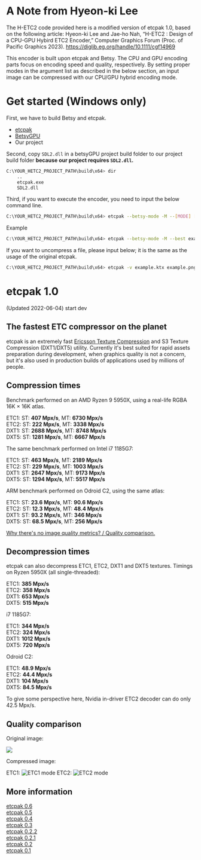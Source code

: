 # A Note from Hyeon-ki Lee  
The H-ETC2 code provided here is a modified version of etcpak 1.0, based on the following article: Hyeon-ki Lee and Jae-ho Nah, “H-ETC2 : Design of a CPU-GPU Hybird ETC2 Encoder,” Computer Graphics Forum (Proc. of Pacific Graphics 2023).
https://diglib.eg.org/handle/10.1111/cgf14969

This encoder is built upon etcpak and Betsy.
The CPU and GPU encoding parts focus on encoding speed and quality, respectively.
By setting proper modes in the argument list as described in the below section, an input image can be compressed with our CPU/GPU hybrid encoding mode.  

# Get started (Windows only)
First, we have to build Betsy and etcpak.
  - [etcpak](https://github.com/wolfpld/etcpak)
  - [BetsyGPU](https://github.com/darksylinc/betsy)
  - Our project  
  
Second, copy ```SDL2.dll``` in a betsyGPU project build folder to our project build folder **because our project requires ```SDL2.dll```.**  

```bash
C:\YOUR_HETC2_PROJECT_PATH\build\x64> dir 
    ..
    etcpak.exe
    SDL2.dll
```

Third, if you want to execute the encoder, you need to input the below command line.
```bash
C:\YOUR_HETC2_PROJECT_PATH\build\x64> etcpak --betsy-mode -M --[MODE] [INPUT].png [OUTPUT].ktx
```  

Example
```bash 
C:\YOUR_HETC2_PROJECT_PATH\build\x64> etcpak --betsy-mode -M --best example.png example.ktx
```

If you want to uncompress a file, please input below; it is the same as the usage of the original etcpak.
```bash
C:\YOUR_HETC2_PROJECT_PATH\build\x64> etcpak -v example.ktx example.png
```

# etcpak 1.0 #
(Updated 2022-06-04)
start dev

## The fastest ETC compressor on the planet ##

etcpak is an extremely fast [Ericsson Texture Compression](http://en.wikipedia.org/wiki/Ericsson_Texture_Compression) and S3 Texture Compression (DXT1/DXT5) utility. Currently it's best suited for rapid assets preparation during development, when graphics quality is not a concern, but it's also used in production builds of applications used by millions of people.

## Compression times ##

Benchmark performed on an AMD Ryzen 9 5950X, using a real-life RGBA 16K × 16K atlas.

ETC1: ST: **407 Mpx/s**, MT: **6730 Mpx/s**  
ETC2: ST: **222 Mpx/s**, MT: **3338 Mpx/s**  
DXT1: ST: **2688 Mpx/s**, MT: **8748 Mpx/s**  
DXT5: ST: **1281 Mpx/s**, MT: **6667 Mpx/s**

The same benchmark performed on Intel i7 1185G7:

ETC1: ST: **463 Mpx/s**, MT: **2189 Mpx/s**  
ETC2: ST: **229 Mpx/s**, MT: **1003 Mpx/s**  
DXT1: ST: **2647 Mpx/s**, MT: **9173 Mpx/s**  
DXT5: ST: **1294 Mpx/s**, MT: **5517 Mpx/s**

ARM benchmark performed on Odroid C2, using the same atlas:

ETC1: ST: **23.6 Mpx/s**, MT: **90.6 Mpx/s**  
ETC2: ST: **12.3 Mpx/s**, MT: **48.4 Mpx/s**  
DXT1: ST: **93.2 Mpx/s**, MT: **346 Mpx/s**  
DXT5: ST: **68.5 Mpx/s**, MT: **256 Mpx/s**

[Why there's no image quality metrics? / Quality comparison.](http://i.imgur.com/FxlmUOF.png)

## Decompression times ##

etcpak can also decompress ETC1, ETC2, DXT1 and DXT5 textures. Timings on Ryzen 5950X (all single-threaded):

ETC1: **385 Mpx/s**  
ETC2: **358 Mpx/s**  
DXT1: **653 Mpx/s**  
DXT5: **515 Mpx/s**

i7 1185G7:

ETC1: **344 Mpx/s**  
ETC2: **324 Mpx/s**  
DXT1: **1012 Mpx/s**  
DXT5: **720 Mpx/s**

Odroid C2:

ETC1: **48.9 Mpx/s**  
ETC2: **44.4 Mpx/s**  
DXT1: **104 Mpx/s**  
DXT5: **84.5 Mpx/s**

To give some perspective here, Nvidia in-driver ETC2 decoder can do only 42.5 Mpx/s.

## Quality comparison ##

Original image:

![](http://1.bp.blogspot.com/-kqFgRVL0uKY/UbSclN-fZdI/AAAAAAAAAxU/Fy87I8P4Yxs/s1600/kodim23.png)

Compressed image:

ETC1:
![](http://i.imgur.com/xmdht4u.png "ETC1 mode")
ETC2:
![](http://i.imgur.com/v7Dw2Yz.png "ETC2 mode")

## More information ##

[etcpak 0.6](http://zgredowo.blogspot.com/2018/07/etcpak-06.html)  
[etcpak 0.5](http://zgredowo.blogspot.com/2016/01/etcpak-05.html)  
[etcpak 0.4](http://zgredowo.blogspot.com/2016/01/etcpak-04.html)  
[etcpak 0.3](http://zgredowo.blogspot.com/2014/05/etcpak-03.html)  
[etcpak 0.2.2](http://zgredowo.blogspot.com/2014/03/etcpack-022.html)  
[etcpak 0.2.1](http://zgredowo.blogspot.com/2013/08/etcpak-021.html)   
[etcpak 0.2](http://zgredowo.blogspot.com/2013/07/etcpak-02.html)  
[etcpak 0.1](http://zgredowo.blogspot.com/2013/06/fastest-etc-compressor-on-planet.html)
